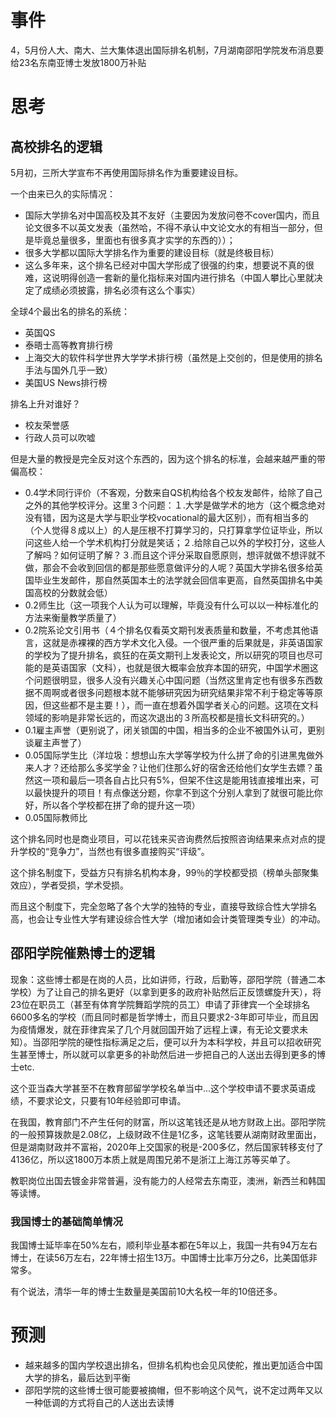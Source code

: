# 事件
4，5月份人大、南大、兰大集体退出国际排名机制，7月湖南邵阳学院发布消息要给23名东南亚博士发放1800万补贴


# 思考
## 高校排名的逻辑
5月初，三所大学宣布不再使用国际排名作为重要建设目标。

一个由来已久的实际情况：
- 国际大学排名对中国高校及其不友好（主要因为发放问卷不cover国内，而且论文很多不以英文发表（虽然哈，不得不承认中文论文水的有相当一部分，但是毕竟总量很多，里面也有很多真才实学的东西的））；
- 很多大学都以国际大学排名作为重要的建设目标（就是终极目标）
- 这么多年来，这个排名已经对中国大学形成了很强的约束，想要说不真的很难，这说明得创造一套新的量化指标来对国内进行排名（中国人攀比心里就决定了成绩必须披露，排名必须有这么个事实）

全球4个最出名的排名的系统：
- 英国QS
- 泰晤士高等教育排行榜
- 上海交大的软件科学世界大学学术排行榜（虽然是上交创的，但是使用的排名手法与国外几乎一致）
- 美国US News排行榜

排名上升对谁好？
- 校友荣誉感
- 行政人员可以吹嘘

但是大量的教授是完全反对这个东西的，因为这个排名的标准，会越来越严重的带偏高校：
- 0.4学术同行评价（不客观，分数来自QS机构给各个校友发邮件，给除了自己之外的其他学校评分。这里３个问题：１.大学是做学术的地方（这个概念绝对没有错，因为这是大学与职业学校vocational的最大区别），而有相当多的（个人觉得８成以上）的人是压根不打算学习的，只打算拿学位证毕业，所以问这些人给一个学术机构打分就是笑话；２.给除自己以外的学校打分，这些人了解吗？如何证明了解？３.而且这个评分采取自愿原则，想评就做不想评就不做，那会不会收到回信的都是那些愿意做评分的人呢？英国大学排名很多给英国毕业生发邮件，那自然英国本土的法学就会回信率更高，自然英国排名中美国高校的分数就会低）
- 0.2师生比（这一项我个人认为可以理解，毕竟没有什么可以以一种标准化的方法来衡量教学质量了）
- 0.2院系论文引用书（４个排名仅看英文期刊发表质量和数量，不考虑其他语言，这就是赤裸裸的西方学术文化入侵。一个很严重的后果就是，非英语国家的学校为了提升排名，疯狂的在英文期刊上发表论文，所以研究的项目也尽可能的是英语国家（文科），也就是很大概率会放弃本国的研究，中国学术圈这个问题很明显，很多人没有兴趣关心中国问题（当然这里肯定也有很多东西数据不周啊或者很多问题根本就不能够研究因为研究结果非常不利于稳定等等原因，但这些都不是主要！），而一直在想着外国学者关心的问题。这项在文科领域的影响是非常长远的，而这次退出的３所高校都是擅长文科研究的。）
- 0.1雇主声誉（更别说了，闭关锁国的中国，相当多的企业不被国外认可，更别谈雇主声誉了）
- 0.05国际学生比（洋垃圾：想想山东大学等学校为什么拼了命的引进黑鬼做外来人才？还给那么多奖学金？让他们住那么好的宿舍还给他们女学生去嫖？虽然这一项和最后一项各自占比只有5%，但架不住这是能用钱直接堆出来，可以最快提升的项目！有点像送分题，你拿不到这个分别人拿到了就很可能比你好，所以各个学校都在拼了命的提升这一项）
- 0.05国际教师比

这个排名同时也是商业项目，可以花钱来买咨询费然后按照咨询结果来点对点的提升学校的“竞争力”，当然也有很多直接购买“评级”。

这个排名制度下，受益方只有排名机构本身，99％的学校都受损（榜单头部聚集效应），学者受损，学术受损。

而且这个制度下，完全忽略了各个大学的独特的专业，直接导致综合性大学排名高，也会让专业性大学有建设综合性大学（增加诸如会计类管理类专业）的冲动。


## 邵阳学院催熟博士的逻辑
现象：这些博士都是在岗的人员，比如讲师，行政，后勤等，邵阳学院（普通二本学校）为了让自己的排名更好（以拿到更多的政府补贴然后正反馈螺旋升天），将23位在职员工（甚至有体育学院舞蹈学院的员工）申请了菲律宾一个全球排名6600多名的学校（而且同时都是哲学博士，而且只要求2-3年即可毕业，而且因为疫情爆发，就在菲律宾呆了几个月就回国开始了远程上课，有无论文要求未知）。当邵阳学院的硬性指标满足之后，便可以升为本科学校，并且可以招收研究生甚至博士，所以就可以拿更多的补助然后进一步把自己的人送出去得到更多的博士etc.

这个亚当森大学甚至不在教育部留学学校名单当中...这个学校申请不要求英语成绩，不要求论文，只要有10年经验即可申请。

在我国，教育部门不产生任何的财富，所以这笔钱还是从地方财政上出。邵阳学院的一般预算拨款是2.08亿，上级财政不住是1亿多，这笔钱要从湖南财政里面出，但是湖南财政并不富裕，2020年上交国家的税是-200多亿，然后国家转移支付了4136亿，所以这1800万本质上就是周围兄弟不是浙江上海江苏等买单了。

教职岗位出国去镀金非常普遍，没有能力的人经常去东南亚，澳洲，新西兰和韩国等读博。

### 我国博士的基础简单情况
我国博士延毕率在50%左右，顺利毕业基本都在5年以上，我国一共有94万左右博士，在读56万左右，22年博士招生13万。中国博士比率万分之6，比美国低非常多。

有个说法，清华一年的博士生数量是美国前10大名校一年的10倍还多。


# 预测
- 越来越多的国内学校退出排名，但排名机构也会见风使舵，推出更加适合中国大学的排名，最后达到平衡
- 邵阳学院的这些博士很可能要被摘帽，但不影响这个风气，说不定过两年又以一种低调的方式将自己的人送出去读博